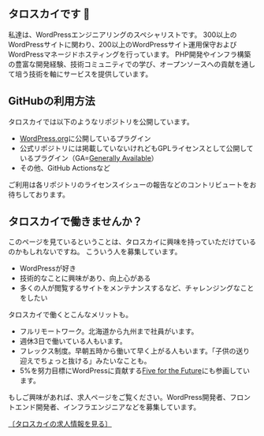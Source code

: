 ## タロスカイです 👋

私達は、WordPressエンジニアリングのスペシャリストです。
300以上のWordPressサイトに関わり、200以上のWordPressサイト運用保守およびWordPressマネージドホスティングを行っています。
PHP開発やインフラ構築の豊富な開発経験、技術コミュニティでの学び、オープンソースへの貢献を通して培う技術を軸にサービスを提供しています。

## GitHubの利用方法

タロスカイでは以下のようなリポジトリを公開しています。

- [WordPress.org](https://profiles.wordpress.org/tarosky/#content-plugins)に公開しているプラグイン
- 公式リポジトリには掲載していないけれどもGPLライセンスとして公開しているプラグイン（GA=[Generally Available](https://github.com/search?q=topic%3Awordpress-plugin-ga+org%3Atarosky&type=Repositories)）
- その他、GitHub Actionsなど

ご利用は各リポジトリのライセンスイシューの報告などのコントリビュートをお待ちしております。

## タロスカイで働きませんか？

このページを見ているということは、タロスカイに興味を持っていただけているのかもしれないですね。
こういう人を募集しています。

- WordPressが好き
- 技術的なことに興味があり、向上心がある
- 多くの人が閲覧するサイトをメンテナンスするなど、チャレンジングなことをしたい

タロスカイで働くとこんなメリットも。

- フルリモートワーク。北海道から九州まで社員がいます。
- 週休3日で働いている人もいます。
- フレックス制度。早朝五時から働いて早く上がる人もいます。「子供の送り迎えでちょっと抜ける」みたいなことも。
- 5%を努力目標にWordPressに貢献する[Five for the Future](https://wordpress.org/five-for-the-future/pledge/tarosky/)にも参画しています。

もしご興味があれば、求人ページをご覧ください。WordPress開発者、フロントエンド開発者、インフラエンジニアなどを募集しています。

[〔タロスカイの求人情報を見る〕](https://tarosky.co.jp/recruit/engineer-programer-developer)
